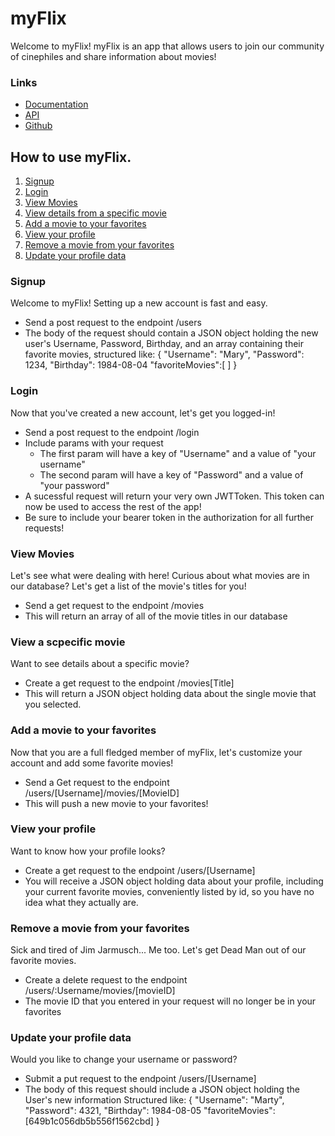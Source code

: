 # myFlix
Welcome to myFlix!
myFlix is an app that allows users to join our community of cinephiles and share information about movies!

### Links
- [Documentation](https://straberryoctosquid-1858bcf4dbcb.herokuapp.com/documentation)
- [API](https://straberryoctosquid-1858bcf4dbcb.herokuapp.com/)
- [Github](https://github.com/StraberryOctoSquid/movie_api)

## How to use myFlix.
1. [Signup](#Signup)
2. [Login](#Login)
3. [View Movies](#View-Movies)
4. [View details from a specific movie](#View-a-specific-movie)
5. [Add a movie to your favorites](#add-a-movie-to-your-favorites)
6. [View your profile](#view-your-profile)
7. [Remove a movie from your favorites](#remove-a-movie-from-your-favorites)
8. [Update your profile data](#update-your-profile-data)


### Signup
Welcome to myFlix! Setting up a new account is fast and easy.

- Send a post request to the endpoint /users
- The body of the request should contain a JSON object holding the new user's Username, Password, Birthday, and an array containing their favorite movies, structured like: { "Username": "Mary", "Password": 1234, "Birthday": 1984-08-04 "favoriteMovies":[ ] }

### Login
Now that you've created a new account, let's get you logged-in!

- Send a post request to the endpoint /login
- Include params with your request
    - The first param will have a key of "Username" and a value of "your username"
    - The second param will have a key of "Password" and a value of "your password"
- A sucessful request will return your very own JWTToken. This token can now be used to access the rest of the app!
- Be sure to include your bearer token in the authorization for all further requests!
### View Movies

Let's see what were dealing with here! Curious about what movies are in our database? Let's get a list of the movie's titles for you!

- Send a get request to the endpoint /movies
- This will return an array of all of the movie titles in our database

### View a scpecific movie

Want to see details about a specific movie?

- Create a get request to the endpoint /movies[Title]
- This will return a JSON object holding data about the single movie that you selected.

### Add a movie to your favorites

Now that you are a full fledged member of myFlix, let's customize your account and add some favorite movies!

- Send a Get request to the endpoint /users/[Username]/movies/[MovieID]
- This will push a new movie to your favorites!

### View your profile

Want to know how your profile looks?

- Create a get request to the endpoint /users/[Username]
- You will receive a JSON object holding data about your profile, including your current favorite movies, conveniently listed by id, so you have no idea what they actually are.

### Remove a movie from your favorites

Sick and tired of Jim Jarmusch... Me too. Let's get Dead Man out of our favorite movies.

- Create a delete request to the endpoint /users/:Username/movies/[movieID]
- The movie ID that you entered in your request will no longer be in your favorites

### Update your profile data

Would you like to change your username or password?

- Submit a put request to the endpoint /users/[Username]
- The body of this request should include a JSON object holding the User's new information Structured like: { "Username": "Marty", "Password": 4321, "Birthday": 1984-08-05 "favoriteMovies":[649b1c056db5b556f1562cbd] }